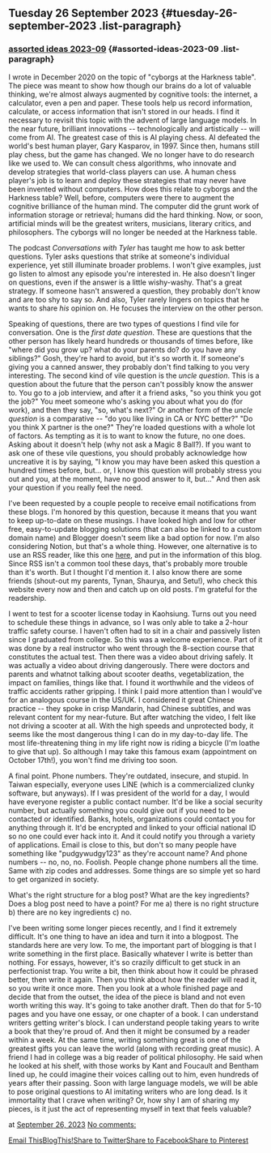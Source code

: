 ## Tuesday 26 September 2023 {#tuesday-26-september-2023 .list-paragraph}

### [assorted ideas 2023-09](https://www.rohanprasad.org/2023/09/assorted-ideas-2023-09.html)  {#assorted-ideas-2023-09 .list-paragraph}

I wrote in December 2020 on the topic of \"cyborgs at the Harkness
table\". The piece was meant to show how though our brains do a lot of
valuable thinking, we\'re almost always augmented by cognitive tools:
the internet, a calculator, even a pen and paper. These tools help us
record information, calculate, or access information that isn\'t stored
in our heads. I find it necessary to revisit this topic with the advent
of large language models. In the near future, brilliant innovations \--
technologically and artistically \-- will come from AI. The greatest
case of this is AI playing chess. AI defeated the world\'s best human
player, Gary Kasparov, in 1997. Since then, humans still play chess, but
the game has changed. We no longer have to do research like we used to.
We can consult chess algorithms, who innovate and develop strategies
that world-class players can use. A human chess player\'s job is to
learn and deploy these strategies that may never have been invented
without computers. How does this relate to cyborgs and the Harkness
table? Well, before, computers were there to augment the cognitive
brilliance of the human mind. The computer did the grunt work of
information storage or retrieval; humans did the hard thinking. Now, or
soon, artificial minds will be the greatest writers, musicians, literary
critics, and philosophers. The cyborgs will no longer be needed at the
Harkness table.

The podcast *Conversations with Tyler* has taught me how to ask better
questions. Tyler asks questions that strike at someone\'s individual
experience, yet still illuminate broader problems. I won\'t give
examples, just go listen to almost any episode you\'re interested in. He
also doesn\'t linger on questions, even if the answer is a little
wishy-washy. That\'s a great strategy. If someone hasn\'t answered a
question, they probably don\'t know and are too shy to say so. And also,
Tyler rarely lingers on topics that he wants to share *his* opinion on.
He focuses the interview on the other person.

Speaking of questions, there are two types of questions I find vile for
conversation. One is the *first date question*. These are questions that
the other person has likely heard hundreds or thousands of times before,
like \"where did you grow up? what do your parents do? do you have any
siblings?\" Gosh, they\'re hard to avoid, but it\'s so worth it. If
someone\'s giving you a canned answer, they probably don\'t find talking
to you very interesting. The second kind of vile question is the *uncle
question*. This is a question about the future that the person can\'t
possibly know the answer to. You go to a job interview, and after it a
friend asks, \"so you think you got the job?\" You meet someone who\'s
asking you about what you do (for work), and then they say, \"so,
what\'s next?\" Or another form of the *uncle question* is a comparative
\-- \"do you like living in CA or NYC better?\" \"Do you think X partner
is the one?\" They\'re loaded questions with a whole lot of factors. As
tempting as it is to want to know the future, no one does. Asking about
it doesn\'t help (why not ask a Magic 8 Ball?). If you want to ask one
of these vile questions, you should probably acknowledge how uncreative
it is by saying, \"I know you may have been asked this question a
hundred times before, but\... or, I know this question will probably
stress you out and you, at the moment, have no good answer to it,
but\...\" And then ask your question if you really feel the need.

I\'ve been requested by a couple people to receive email notifications
from these blogs. I\'m honored by this question, because it means that
you want to keep up-to-date on these musings. I have looked high and low
for other free, easy-to-update blogging solutions (that can also be
linked to a custom domain name) and Blogger doesn\'t seem like a bad
option for now. I\'m also considering Notion, but that\'s a whole thing.
However, one alternative is to use an RSS reader, like this one
[here](https://rss.app/feed/8dGOoL3JDRyDadUa), and put in the
information of this blog. Since RSS isn\'t a common tool these days,
that\'s probably more trouble than it\'s worth. But I thought I\'d
mention it. I also know there are some friends (shout-out my parents,
Tynan, Shaurya, and Setu!), who check this website every now and then
and catch up on old posts. I\'m grateful for the readership.

I went to test for a scooter license today in Kaohsiung. Turns out you
need to schedule these things in advance, so I was only able to take a
2-hour traffic safety course. I haven\'t often had to sit in a chair and
passively listen since I graduated from college. So this was a welcome
experience. Part of it was done by a real instructor who went through
the 8-section course that constitutes the actual test. Then there was a
video about driving safely. It was actually a video about driving
dangerously. There were doctors and parents and whatnot talking about
scooter deaths, vegetablization, the impact on families, things like
that. I found it worthwhile and the videos of traffic accidents rather
gripping. I think I paid more attention than I would\'ve for an
analogous course in the US/UK. I considered it great Chinese practice
\-- they spoke in crisp Mandarin, had Chinese subtitles, and was
relevant content for my near-future. But after watching the video, I
felt like not driving a scooter at all. With the high speeds and
unprotected body, it seems like the most dangerous thing I can do in my
day-to-day life. The most life-threatening thing in my life right now is
riding a bicycle (I\'m loathe to give that up). So although I may take
this famous exam (appointment on October 17th!), you won\'t find me
driving too soon.

A final point. Phone numbers. They\'re outdated, insecure, and stupid.
In Taiwan especially, everyone uses LINE (which is a commercialized
clunky software, but anyways). If I was president of the world for a
day, I would have everyone register a public contact number. It\'d be
like a social security number, but actually something you could give out
if you need to be contacted or identified. Banks, hotels, organizations
could contact you for anything through it. It\'d be encrypted and linked
to your official national ID so no one could ever hack into it. And it
could notify you through a variety of applications. Email is close to
this, but don\'t so many people have something like \"pudgywudgy123\" as
they\'re account name? And phone numbers \-- no, no, no. Foolish. People
change phone numbers all the time. Same with zip codes and addresses.
Some things are so simple yet so hard to get organized in society.

What\'s the right structure for a blog post? What are the key
ingredients? Does a blog post need to have a point? For me a) there is
no right structure b) there are no key ingredients c) no. 

I\'ve been writing some longer pieces recently, and I find it extremely
difficult. It\'s one thing to have an idea and turn it into a blogpost.
The standards here are very low. To me, the important part of blogging
is that I write something in the first place. Basically whatever I write
is better than nothing. For essays, however, it\'s so crazily difficult
to get stuck in an perfectionist trap. You write a bit, then think about
how it could be phrased better, then write it again. Then you think
about how the reader will read it, so you write it once more. Then you
look at a whole finished page and decide that from the outset, the idea
of the piece is bland and not even worth writing this way. It\'s going
to take another draft. Then do that for 5-10 pages and you have one
essay, or one chapter of a book. I can understand writers getting
writer\'s block. I can understand people taking years to write a book
that they\'re proud of. And then it might be consumed by a reader within
a week. At the same time, writing something great is one of the greatest
gifts you can leave the world (along with recording great music). A
friend I had in college was a big reader of political philosophy. He
said when he looked at his shelf, with those works by Kant and Foucault
and Bentham lined up, he could imagine their voices calling out to him,
even hundreds of years after their passing. Soon with large language
models, we will be able to pose original questions to AI imitating
writers who are long dead. Is it immortality that I crave when writing?
Or, how shy I am of sharing my pieces, is it just the act of
representing myself in text that feels valuable?

at [September 26,
2023](https://www.rohanprasad.org/2023/09/assorted-ideas-2023-09.html)
[No
comments:](https://www.rohanprasad.org/2023/09/assorted-ideas-2023-09.html#comment-form)

[Email
This](https://www.blogger.com/share-post.g?blogID=597296393545314941&postID=4127804036468406697&target=email)[BlogThis!](https://www.blogger.com/share-post.g?blogID=597296393545314941&postID=4127804036468406697&target=blog)[Share
to
Twitter](https://www.blogger.com/share-post.g?blogID=597296393545314941&postID=4127804036468406697&target=twitter)[Share
to
Facebook](https://www.blogger.com/share-post.g?blogID=597296393545314941&postID=4127804036468406697&target=facebook)[Share
to
Pinterest](https://www.blogger.com/share-post.g?blogID=597296393545314941&postID=4127804036468406697&target=pinterest)

